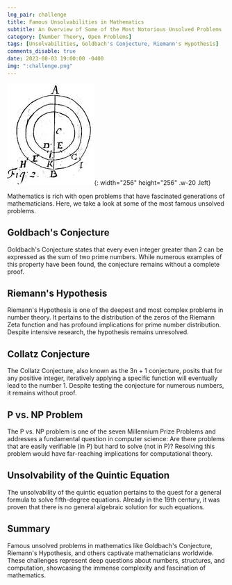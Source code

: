 ```yaml
---
lng_pair: challenge
title: Famous Unsolvabilities in Mathematics
subtitle: An Overview of Some of the Most Notorious Unsolved Problems
category: [Number Theory, Open Problems]
tags: [Unsolvabilities, Goldbach's Conjecture, Riemann's Hypothesis]
comments_disable: true
date: 2023-08-03 19:00:00 -0400
img: ":challenge.png"
---
```


![Desktop View](/assets/img/posts/challenge.png){: width="256" height="256" .w-20 .left}

Mathematics is rich with open problems that have fascinated generations of mathematicians. Here, we take a look at some of the most famous unsolved problems.

## Goldbach's Conjecture

Goldbach's Conjecture states that every even integer greater than 2 can be expressed as the sum of two prime numbers. While numerous examples of this property have been found, the conjecture remains without a complete proof.

## Riemann's Hypothesis

Riemann's Hypothesis is one of the deepest and most complex problems in number theory. It pertains to the distribution of the zeros of the Riemann Zeta function and has profound implications for prime number distribution. Despite intensive research, the hypothesis remains unresolved.

## Collatz Conjecture

The Collatz Conjecture, also known as the 3n + 1 conjecture, posits that for any positive integer, iteratively applying a specific function will eventually lead to the number 1. Despite testing the conjecture for numerous numbers, it remains without proof.

## P vs. NP Problem

The P vs. NP problem is one of the seven Millennium Prize Problems and addresses a fundamental question in computer science: Are there problems that are easily verifiable (in P) but hard to solve (not in P)? Resolving this problem would have far-reaching implications for computational theory.

## Unsolvability of the Quintic Equation

The unsolvability of the quintic equation pertains to the quest for a general formula to solve fifth-degree equations. Already in the 19th century, it was proven that there is no general algebraic solution for such equations.

## Summary

Famous unsolved problems in mathematics like Goldbach's Conjecture, Riemann's Hypothesis, and others captivate mathematicians worldwide. These challenges represent deep questions about numbers, structures, and computation, showcasing the immense complexity and fascination of mathematics.
